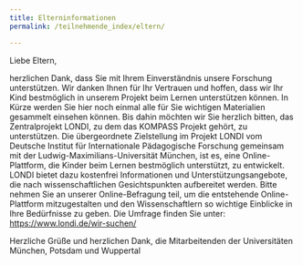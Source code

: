 ```yaml
---
title: Elterninformationen
permalink: /teilnehmende_index/eltern/

---
```


Liebe Eltern,

herzlichen Dank, dass Sie mit Ihrem Einverständnis unsere Forschung unterstützen. Wir danken Ihnen für Ihr Vertrauen und hoffen, dass wir Ihr Kind bestmöglich in unserem Projekt beim Lernen unterstützen können.
In Kürze werden Sie hier noch einmal alle für Sie wichtigen Materialien gesammelt einsehen können. Bis dahin möchten wir Sie herzlich bitten, das Zentralprojekt LONDI, zu dem das KOMPASS Projekt gehört, zu unterstützen. Die übergeordnete Zielstellung im Projekt LONDI vom Deutsche Institut für Internationale Pädagogische Forschung gemeinsam mit der Ludwig-Maximilians-Universität München, ist es, eine Online-Plattform, die Kinder beim Lernen bestmöglich unterstützt, zu entwickelt. LONDI bietet dazu kostenfrei Informationen und Unterstützungsangebote, die nach wissenschaftlichen Gesichtspunkten aufbereitet werden. Bitte nehmen Sie an unserer Online-Befragung teil, um die entstehende Online-Plattform mitzugestalten und den Wissenschaftlern so wichtige Einblicke in Ihre Bedürfnisse zu geben. Die Umfrage finden Sie unter: https://www.londi.de/wir-suchen/

Herzliche Grüße und herzlichen Dank,
die Mitarbeitenden der Universitäten München, Potsdam und Wuppertal


